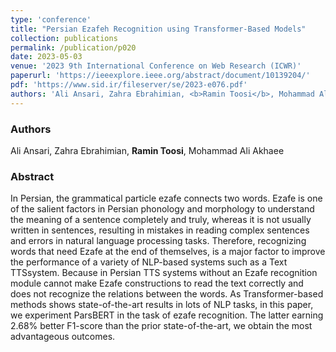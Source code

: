 ```yaml
---
type: 'conference'
title: "Persian Ezafeh Recognition using Transformer-Based Models"
collection: publications
permalink: /publication/p020
date: 2023-05-03
venue: '2023 9th International Conference on Web Research (ICWR)'
paperurl: 'https://ieeexplore.ieee.org/abstract/document/10139204/'
pdf: 'https://www.sid.ir/fileserver/se/2023-e076.pdf'
authors: 'Ali Ansari, Zahra Ebrahimian, <b>Ramin Toosi</b>, Mohammad Ali Akhaee'
---
```


<h3> Authors </h3>
Ali Ansari, Zahra Ebrahimian, <b>Ramin Toosi</b>, Mohammad Ali Akhaee

<h3> Abstract </h3>
In Persian, the grammatical particle ezafe connects two words. Ezafe is one of the salient factors in Persian phonology and morphology to understand the meaning of a sentence completely and truly, whereas it is not usually written in sentences, resulting in mistakes in reading complex sentences and errors in natural language processing tasks. Therefore, recognizing words that need Ezafe at the end of themselves, is a major factor to improve the performance of a variety of NLP-based systems such as a Text TTSsystem. Because in Persian TTS systems without an Ezafe recognition module cannot make Ezafe constructions to read the text correctly and does not recognize the relations between the words. As Transformer-based methods shows state-of-the-art results in lots of NLP tasks, in this paper, we experiment ParsBERT in the task of ezafe recognition. The latter earning 2.68% better F1-score than the prior state-of-the-art, we obtain the most advantageous outcomes.